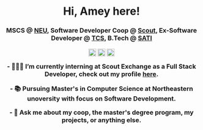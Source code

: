 <h1 align="center">Hi, Amey here!</h1>
<h3 align="center">MSCS @ <a href=https://www.khoury.northeastern.edu target="blank">NEU</a>, Software Developer Coop @ <a href=https://www.goscoutgo.com target="blank">Scout</a>, Ex-Software Developer @ <a href=https://www.tcs.com target="blank">TCS</a>, B.Tech @ <a href=http://www.satiengg.in target="blank">SATI</a>
<p align="center">
<a href=mailto:arya.am@northeastern.edu target="blank"><img align="center" src=https://cdn.jsdelivr.net/npm/simple-icons@3.0.1/icons/gmail.svg alt="amey" height="20" width="20" /></a>
<a href=https://www.linkedin.com/in/ameyarya target="blank"><img align="center" src=https://cdn.jsdelivr.net/npm/simple-icons@3.0.1/icons/linkedin.svg alt="itsjafer" height="20" width="20" /></a>
<a href=https://ameyarya.github.io target="blank"><img align="center" src=https://cdn.jsdelivr.net/npm/simple-icons@3.0.1/icons/googlechrome.svg alt="itsjafer" height="20" width="20" /></a>
</p>
<p align="center">
- 👨🏻‍💻 I’m currently interning at Scout Exchange as a Full Stack Developer, check out my profile <a href=https://ameyarya.github.io/>here</a>.
</p>
<p align="center">
- 📚 Pursuing Master's in Computer Science at Northeastern unoversity with focus on Software Development.
</p>
<p align="center">
- 💬 Ask me about my coop, the master's degree program, my projects, or anything else.
</p>

